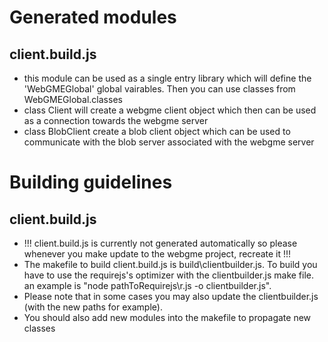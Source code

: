 # Generated modules
## client.build.js
   * this module can be used as a single entry library which will define the 'WebGMEGlobal' global vairables. Then you can use classes from WebGMEGlobal.classes
   * class Client will create a webgme client object which then can be used as a connection towards the webgme server
   * class BlobClient create a blob client object which can be used to communicate with the blob server associated with the webgme server
# Building guidelines
## client.build.js   
   * !!! client.build.js is currently not generated automatically so please whenever you make update to the webgme project, recreate it !!!
   * The makefile to build client.build.js is build\clientbuilder.js. To build you have to use the requirejs's optimizer with the clientbuilder.js make file. an example is "node pathToRequirejs\r.js -o clientbuilder.js". 
   * Please note that in some cases you may also update the clientbuilder.js (with the new paths for example).
   * You should also add new modules into the makefile to propagate new classes

